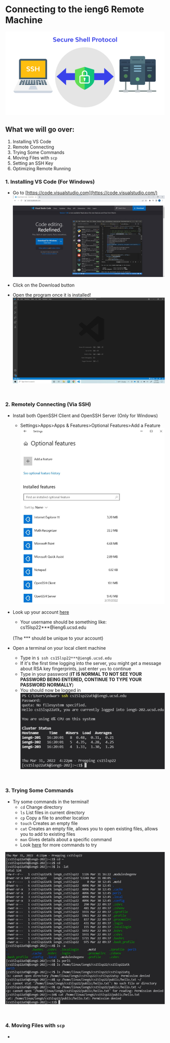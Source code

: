 # Connecting to the ieng6 Remote Machine

![](images\labReport1\sshImg.png)

## What we will go over:
1. Installing VS Code
2. Remote Connecting
3. Trying Some Commands
4. Moving Files with ```scp```
5. Setting an SSH Key
6. Optimizing Remote Running

### 1. Installing VS Code (For Windows)
* Go to [https://code.visualstudio.com](https://code.visualstudio.com/)
![](images\labReport1\downloadVSCode.jpg)

* Click on the Download button

* Open the program once it is installed!
![](images\labReport1\VSCode.jpg)

<br/>

### 2. Remotely Connecting (Via SSH)
* Install both OpenSSH Client and OpenSSH Server (Only for Windows)
    * Settings>Apps>Apps & Features>Optional Features>Add a Feature
    ![](images\labReport1\Openssh.jpg)

* Look up your account [here](https://sdacs.ucsd.edu/~icc/index.php)
    * Your username should be something like:  cs15lsp22***@ieng6.ucsd.edu
    <br/>
    (The *** should be unique to your account)


* Open a terminal on your local client machine
    * Type in ```$ ssh cs15lsp22***@ieng6.ucsd.edu```
    * If it's the first time logging into the server, you might get a message about RSA key fingerprints, just enter ```yes``` to continue
    * Type in your password (**IT IS NORMAL TO NOT SEE YOUR PASSWORD BEING ENTERED, CONTINUE TO TYPE YOUR PASSWORD NORMALLY**)
    * You should now be logged in
    ![](images\labReport1\SshLoggedIn.jpg)

<br/>

### 3. Trying Some Commands
* Try some commands in the terminal!
    * ```cd``` Change directory
    * ```ls``` List files in current directory
    * ```cp``` Copy a file to another location
    * ```touch``` Creates an empty file
    * ```cat``` Creates an empty file, allows you to open existing files, allows you to add to existing files
    * ```man``` Gives details about a specific command
    * Look [here](http://mally.stanford.edu/~sr/computing/basic-unix.html) for more commands to try

![](images\labReport1\UnixCommands.jpg)

<br/>

### 4. Moving Files with ```scp```
* 
